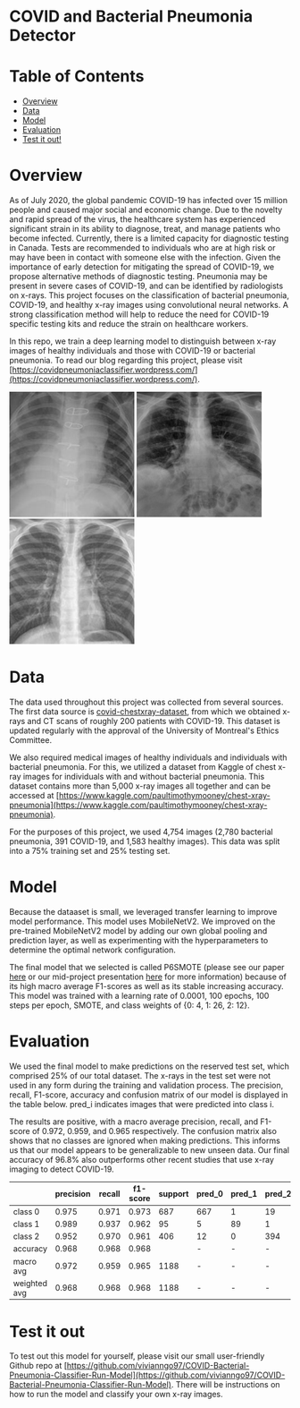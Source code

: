 # COVID and Bacterial Pneumonia Detector
# Table of Contents  
- [Overview](#Overview) 
- [Data](#Data)  
- [Model](#Model)  
- [Evaluation](#Evaluation)  
- [Test it out!](#Test-it-out)

# Overview

As of July 2020, the global pandemic COVID-19 has infected over 15 million people and caused major social and economic change. Due to the novelty and rapid spread of the virus, the healthcare system has experienced significant strain in its ability to diagnose, treat, and manage patients who become infected. Currently, there is a limited capacity for diagnostic testing in Canada. Tests are recommended to individuals who are at high risk or may have been in contact with someone else with the infection. Given the importance of early detection for mitigating the spread of COVID-19, we propose alternative methods of diagnostic testing. Pneumonia may be present in severe cases of COVID-19, and can be identified by radiologists on x-rays. This project focuses on the classification of bacterial pneumonia, COVID-19, and healthy x-ray images using convolutional neural networks. A strong classification method will help to reduce the need for COVID-19 specific testing kits and reduce the strain on healthcare workers.

In this repo, we train a deep learning model to distinguish between x-ray images of healthy individuals and those with COVID-19 or bacterial pneumonia. To read our blog regarding this project, please visit [https://covidpneumoniaclassifier.wordpress.com/](https://covidpneumoniaclassifier.wordpress.com/). 

![bacterial_xray](https://github.com/vivianngo97/COVID-19-X-ray-Classifier/blob/master/fixtures/bac2.jpeg)
![covid_xray](https://github.com/vivianngo97/COVID-19-X-ray-Classifier/blob/master/fixtures/covid1.jpg)
![healthy_xray](https://github.com/vivianngo97/COVID-19-X-ray-Classifier/blob/master/fixtures/healthy3.jpeg)


# Data

The data used throughout this project was collected from several sources. The first data source is [covid-chestxray-dataset](https://github.com/ieee8023/covid-chestxray-dataset), from which we obtained x-rays and CT scans of roughly 200 patients with COVID-19. This dataset is updated regularly with the approval of the University of Montreal's Ethics Committee.

We also required medical images of healthy individuals and individuals with bacterial pneumonia. For this, we utilized a dataset from Kaggle of chest x-ray images for individuals with and without bacterial pneumonia. This dataset contains more than 5,000 x-ray images all together and can be accessed at [https://www.kaggle.com/paultimothymooney/chest-xray-pneumonia](https://www.kaggle.com/paultimothymooney/chest-xray-pneumonia).

For the purposes of this project, we used 4,754 images (2,780 bacterial pneumonia, 391 COVID-19, and 1,583 healthy images). This data was split into a 75% training set and 25% testing set.  

# Model

Because the dataaset is small, we leveraged transfer learning to improve model performance. This model uses MobileNetV2. We improved on the pre-trained MobileNetV2 model by adding our own global pooling and prediction layer, as well as experimenting with the hyperparameters to determine the optimal network configuration. 

The final model that we selected is called P6SMOTE (please see our paper [here](https://github.com/vivianngo97/COVID-19-X-ray-Classifier/blob/master/Documentation/Project_Report.pdf) or our mid-project presentation [here](https://github.com/vivianngo97/COVID-19-X-ray-Classifier/blob/master/Documentation/Project_Presentation_200730.pdf) for more information) because of its high macro average F1-scores as well as its stable increasing accuracy. This model was trained with a learning rate of 0.0001, 100 epochs, 100 steps per epoch, SMOTE, and class weights of {0: 4, 1: 26, 2: 12}. 

# Evaluation

We used the final model to make predictions on the reserved test set, which comprised 25% of our total dataset. The x-rays in the test set were not used in any form during the training and validation process. The precision, recall, F1-score, accuracy and confusion matrix of our model is displayed in the table below. pred_i indicates images that were predicted into class i.

The results are positive, with a macro average precision, recall, and F1-score of 0.972, 0.959, and 0.965 respectively. The confusion matrix also shows that no classes are ignored when making predictions. This informs us that our model appears to be generalizable to new unseen data. Our final accuracy of 96.8\% also outperforms other recent studies that use x-ray imaging to detect COVID-19. 


|              | precision | recall | f1-score | support | pred_0 | pred_1 | pred_2 |
| ------------ | --------- | ------ | -------- | ------- | ------ | ------ | ------ |
| class 0      | 0.975     | 0.971  | 0.973    | 687     | 667    | 1      | 19     |
| class 1      | 0.989     | 0.937  | 0.962    | 95      | 5      | 89     | 1      |
| class 2      | 0.952     | 0.970  | 0.961    | 406     | 12     | 0      | 394    |
| accuracy     | 0.968     | 0.968  | 0.968    |         | -      | -      | -      |
| macro avg    | 0.972     | 0.959  | 0.965    | 1188    | -      | -      | -      |
| weighted avg | 0.968     | 0.968  | 0.968    | 1188    | -      | -      | -      |


# Test it out

To test out this model for yourself, please visit our small user-friendly Github repo at [https://github.com/vivianngo97/COVID-Bacterial-Pneumonia-Classifier-Run-Model](https://github.com/vivianngo97/COVID-Bacterial-Pneumonia-Classifier-Run-Model). There will be instructions on how to run the model and classify your own x-ray images.
